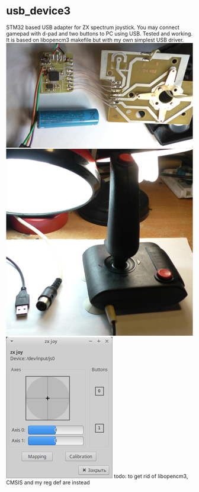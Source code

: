 # usb_device3
STM32 based USB adapter for ZX spectrum joystick. You may connect gamepad
with d-pad and two buttons to PC using USB.
Tested and working.
It is based on libopencm3 makefile but with my own simplest USB driver.
![device](datasheet/pcb.JPG)
![eee](datasheet/gamepad.JPG)
![eeee](datasheet/test.png)
todo:
to get rid of libopencm3, CMSIS and my reg def are instead
